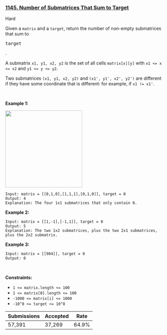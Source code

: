 ### [1145. Number of Submatrices That Sum to Target](https://leetcode.com/problems/number-of-submatrices-that-sum-to-target/)

Hard

Given a `` matrix `` and a `` target ``, return the number of non-empty submatrices that sum to 

<font face="monospace">target</font>

.

A submatrix `` x1, y1, x2, y2 `` is the set of all cells `` matrix[x][y] `` with `` x1 <= x <= x2 `` and `` y1 <= y <= y2 ``.

Two submatrices `` (x1, y1, x2, y2) `` and `` (x1', y1', x2', y2') `` are different if they have some coordinate that is different: for example, if `` x1 != x1' ``.

 

__Example 1:__

<img alt="" src="https://assets.leetcode.com/uploads/2020/09/02/mate1.jpg" style="width: 242px; height: 242px;"/>

```
Input: matrix = [[0,1,0],[1,1,1],[0,1,0]], target = 0
Output: 4
Explanation: The four 1x1 submatrices that only contain 0.
```

__Example 2:__

```
Input: matrix = [[1,-1],[-1,1]], target = 0
Output: 5
Explanation: The two 1x2 submatrices, plus the two 2x1 submatrices, plus the 2x2 submatrix.
```

__Example 3:__

```
Input: matrix = [[904]], target = 0
Output: 0
```

 

__Constraints:__

*   `` 1 <= matrix.length <= 100 ``
*   `` 1 <= matrix[0].length <= 100 ``
*   `` -1000 <= matrix[i] <= 1000 ``
*   `` -10^8 <= target <= 10^8 ``

| Submissions    | Accepted     | Rate   |
| -------------- | ------------ | ------ |
| 57,391 | 37,269 | 64.9% |